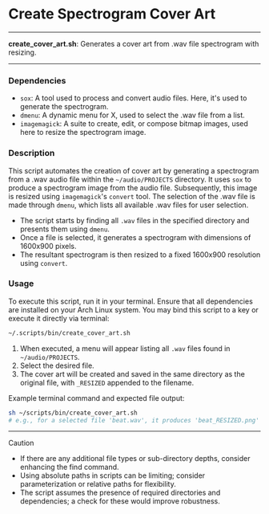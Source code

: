 # Create Spectrogram Cover Art

---

**create_cover_art.sh**: Generates a cover art from .wav file spectrogram with resizing.

---

### Dependencies

- `sox`: A tool used to process and convert audio files. Here, it's used to generate the spectrogram.
- `dmenu`: A dynamic menu for X, used to select the .wav file from a list.
- `imagemagick`: A suite to create, edit, or compose bitmap images, used here to resize the spectrogram image.

### Description

This script automates the creation of cover art by generating a spectrogram from a .wav audio file within the `~/audio/PROJECTS` directory. It uses `sox` to produce a spectrogram image from the audio file. Subsequently, this image is resized using `imagemagick`'s `convert` tool. The selection of the .wav file is made through `dmenu`, which lists all available .wav files for user selection.

- The script starts by finding all `.wav` files in the specified directory and presents them using `dmenu`.
- Once a file is selected, it generates a spectrogram with dimensions of 1600x900 pixels.
- The resultant spectrogram is then resized to a fixed 1600x900 resolution using `convert`.

### Usage

To execute this script, run it in your terminal. Ensure that all dependencies are installed on your Arch Linux system. You may bind this script to a key or execute it directly via terminal:

```bash
~/.scripts/bin/create_cover_art.sh
```

1. When executed, a menu will appear listing all `.wav` files found in `~/audio/PROJECTS`.
2. Select the desired file.
3. The cover art will be created and saved in the same directory as the original file, with `_RESIZED` appended to the filename.

Example terminal command and expected file output:
```bash
sh ~/scripts/bin/create_cover_art.sh
# e.g., for a selected file 'beat.wav', it produces 'beat_RESIZED.png'
```

---

> [!CAUTION] 
> - If there are any additional file types or sub-directory depths, consider enhancing the find command.
> - Using absolute paths in scripts can be limiting; consider parameterization or relative paths for flexibility.
> - The script assumes the presence of required directories and dependencies; a check for these would improve robustness.
